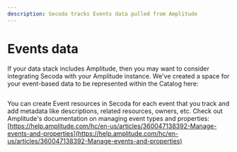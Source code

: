 ```yaml
---
description: Secoda tracks Events data pulled from Amplitude
---
```


# Events data

If your data stack includes Amplitude, then you may want to consider integrating Secoda with your Amplitude instance. We've created a space for your event-based data to be represented within the Catalog here:

<figure><img src="https://secoda-public-media-assets.s3.amazonaws.com/6e14b85d-64f3-4cf7-b787-d0dc63ccd089.png" alt=""></figure>

You can create Event resources in Secoda for each event that you track and add metadata like descriptions, related resources, owners, etc. Check out Amplitude's documentation on managing event types and properties: [https://help.amplitude.com/hc/en-us/articles/360047138392-Manage-events-and-properties](https://help.amplitude.com/hc/en-us/articles/360047138392-Manage-events-and-properties)
